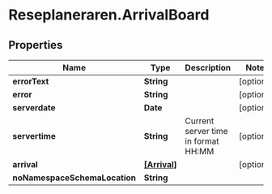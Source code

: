# Reseplaneraren.ArrivalBoard

## Properties
Name | Type | Description | Notes
------------ | ------------- | ------------- | -------------
**errorText** | **String** |  | [optional] 
**error** | **String** |  | [optional] 
**serverdate** | **Date** |  | [optional] 
**servertime** | **String** | Current server time in format HH:MM | [optional] 
**arrival** | [**[Arrival]**](Arrival.md) |  | [optional] 
**noNamespaceSchemaLocation** | **String** |  | 


